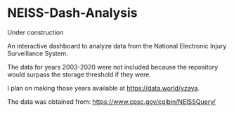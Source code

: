 # NEISS-Dash-Analysis

Under construction

An interactive dashboard to analyze data from the National Electronic Injury Surveillance System.

The data for years 2003-2020 were not included because the repository would surpass the storage threshold if they were. 

I plan on making those years available at https://data.world/yzaya.

The data was obtained from: https://www.cpsc.gov/cgibin/NEISSQuery/
